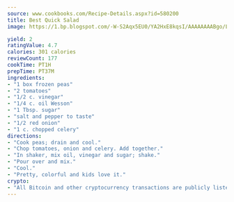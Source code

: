 ```yaml
---
source: www.cookbooks.com/Recipe-Details.aspx?id=580200
title: Best Quick Salad
image: https://1.bp.blogspot.com/-W-S2Aqx5EU0/YA2HxE8kqsI/AAAAAAAABgo/LNxJ2X_rvYgPNsplYMgQNjuwxaZ0e3pQQCLcBGAsYHQ/s320/17.png

yield: 2
ratingValue: 4.7
calories: 301 calories
reviewCount: 177
cookTime: PT1H
prepTime: PT37M
ingredients:
- "1 box frozen peas"
- "2 tomatoes"
- "1/2 c. vinegar"
- "1/4 c. oil Wesson"
- "1 Tbsp. sugar"
- "salt and pepper to taste"
- "1/2 red onion"
- "1 c. chopped celery"
directions:
- "Cook peas; drain and cool."
- "Chop tomatoes, onion and celery. Add together."
- "In shaker, mix oil, vinegar and sugar; shake."
- "Pour over and mix."
- "Cool."
- "Pretty, colorful and kids love it."
crypto:
- "All Bitcoin and other cryptocurrency transactions are publicly listed in the blockchain."
---
```


